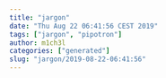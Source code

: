 ```yaml
---
title: "jargon"
date: "Thu Aug 22 06:41:56 CEST 2019"
tags: ["jargon", "pipotron"]
author: m1ch3l
categories: ["generated"]
slug: "jargon/2019-08-22-06:41:56"
---
```




